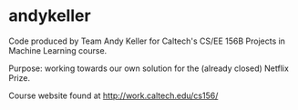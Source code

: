 andykeller
==========

Code produced by Team Andy Keller for Caltech's CS/EE 156B Projects in Machine Learning course.

Purpose: working towards our own solution for the (already closed) Netflix Prize.

Course website found at http://work.caltech.edu/cs156/
